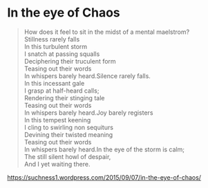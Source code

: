 # In the eye of Chaos  
> How does it feel to sit in the midst of a mental maelstrom?  
Stillness rarely falls  
In this turbulent storm  
I snatch at passing squalls  
Deciphering their truculent form  
Teasing out their words  
In whispers barely heard.Silence rarely falls.  
In this incessant gale  
I grasp at half-heard calls;  
Rendering their stinging tale  
Teasing out their words  
In whispers barely heard.Joy barely registers  
In this tempest keening   
I cling to swirling non sequiturs  
Devining their twisted meaning   
Teasing out their words  
In whispers barely heard.In the eye of the storm is calm;  
The still silent howl of despair,  
And I yet waiting there.  
  
https://suchness1.wordpress.com/2015/09/07/in-the-eye-of-chaos/